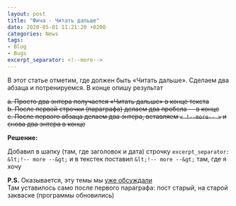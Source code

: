 ```yaml
---
layout: post  
title: "Фича - Читать дальше"  
date: 2020-05-01 11:21:20 +0200
categories: News
tags: 
- Blog
- Bugs
excerpt_separator: <!--more-->
---
```

В этот статье отметим, где должен быть «Читать дальше».
Сделаем два абзаца и потренируемся.
В конце опишу результат

~~a. Просто два энтера получается «Читать дальше» в конце текста  
b. После первой строчки (параграфа) делаем два пробела -- в конце  
c. После первого абзаца делаем два энтера, вставляем `< !--more-- >` и снова два энтера  в конце~~  

**Решение:**  

Добавил в шапку (там, где заголовок и дата) строчку `excerpt_separator: &lt;!-- more --&gt;` и в текстек поставил `&lt;!-- more --&gt;` там, где я хочу
<!--more-->

**P.S.** Оказывается, эту темы мы [уже обсуждали](https://dvesti.github.io/jekyll-jacman/2013/12/25/excerpts/#more)  
Там уставилось само после первого параграфа: пост старый, на старой закваске (программы обновились)
